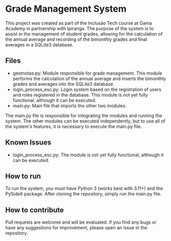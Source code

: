 # Grade Management System

This project was created as part of the Inclusão Tech course at Gama Academy in partnership with Ipiranga. The purpose of the system is to assist in the management of student grades, allowing for the calculation of the annual average and recording of the bimonthly grades and final averages in a SQLite3 database.

## Files

- gestnotas.py: Module responsible for grade management. This module performs the calculation of the annual average and inserts the bimonthly grades and averages into the SQLite3 database.
- login_process_esc.py: Login system based on the registration of users and roles registered in the database. This module is not yet fully functional, although it can be executed.
- main.py: Main file that imports the other two modules.

The main.py file is responsible for integrating the modules and running the system. The other modules can be executed independently, but to use all of the system's features, it is necessary to execute the main.py file.

## Known Issues

- login_process_esc.py: The module is not yet fully functional, although it can be executed.

## How to run

To run the system, you must have Python 3 (works best with 3.11+) and the PySide6 package. After cloning the repository, simply run the main.py file.

## How to contribute

Pull requests are welcome and will be evaluated. If you find any bugs or have any suggestions for improvement, please open an issue in the repository.
